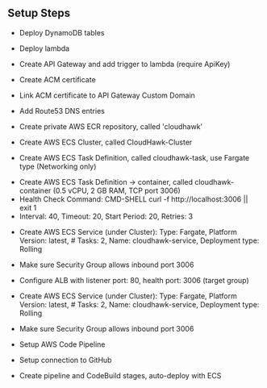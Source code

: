 ## Setup Steps

-   Deploy DynamoDB tables
-   Deploy lambda
-   Create API Gateway and add trigger to lambda (require ApiKey)
-   Create ACM certificate
-   Link ACM certificate to API Gateway Custom Domain
-   Add Route53 DNS entries

-   Create private AWS ECR repository, called 'cloudhawk'
-   Create AWS ECS Cluster, called CloudHawk-Cluster
-   Create AWS ECS Task Definition, called cloudhawk-task, use Fargate type (Networking only)

*   Create AWS ECS Task Definition -> container, called cloudhawk-container (0.5 vCPU, 2 GB RAM, TCP port 3006)
*   Health Check Command: CMD-SHELL curl -f http://localhost:3006 || exit 1
*   Interval: 40, Timeout: 20, Start Period: 20, Retries: 3

-   Create AWS ECS Service (under Cluster): Type: Fargate, Platform Version: latest, # Tasks: 2, Name: cloudhawk-service, Deployment type: Rolling
-   Make sure Security Group allows inbound port 3006

-   Configure ALB with listener port: 80, health port: 3006 (target group)

*   Create AWS ECS Service (under Cluster): Type: Fargate, Platform Version: latest, # Tasks: 2, Name: cloudhawk-service, Deployment type: Rolling
*   Make sure Security Group allows inbound port 3006

*   Setup AWS Code Pipeline
*   Setup connection to GitHub
*   Create pipeline and CodeBuild stages, auto-deploy with ECS
